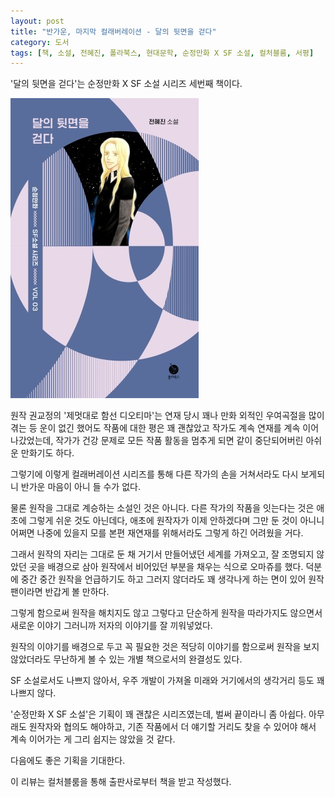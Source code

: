 ```yaml
---
layout: post
title: "반가운, 마지막 컬래버레이션 - 달의 뒷면을 걷다"
category: 도서
tags: [책, 소설, 전혜진, 폴라북스, 현대문학, 순정만화 X SF 소설, 컬처블룸, 서평]
---
```


'달의 뒷면을 걷다'는
순정만화 X SF 소설 시리즈 세번째 책이다.

![표지](/images/book/walking-on-the-back-of-the-moon-book.jpg)

원작 권교정의 '제멋대로 함선 디오티마'는
연재 당시 꽤나 만화 외적인 우여곡절을 많이 겪는 등 운이 없긴 했어도
작품에 대한 평은 꽤 괜찮았고
작가도 계속 연재를 계속 이어나갔었는데,
작가가 건강 문제로 모든 작품 활동을 멈추게 되면 같이 중단되어버린 아쉬운 만화기도 하다.

그렇기에 이렇게 컬래버레이션 시리즈를 통해
다른 작가의 손을 거쳐서라도 다시 보게되니
반가운 마음이 아니 들 수가 없다.

물론 원작을 그대로 계승하는 소설인 것은 아니다.
다른 작가의 작품을 잇는다는 것은 애초에 그렇게 쉬운 것도 아닌데다,
애초에 원작자가 이제 안하겠다며 그만 둔 것이 아니니
어쩌면 나중에 있을지 모를 본편 재연재를 위해서라도
그렇게 하긴 어려웠을 거다.

그래서 원작의 자리는 그대로 둔 채
거기서 만들어냈던 세계를 가져오고,
잘 조명되지 않았던 곳을 배경으로 삼아
원작에서 비어있던 부분을 채우는 식으로 오마쥬를 했다.
덕분에 중간 중간 원작을 언급하기도 하고
그러지 않더라도 꽤 생각나게 하는 면이 있어
원작 팬이라면 반갑게 볼 만하다.

그렇게 함으로써 원작을 해치지도 않고
그렇다고 단순하게 원작을 따라가지도 않으면서
새로운 이야기 그러니까 저자의 이야기를 잘 끼워넣었다.

원작의 이야기를 배경으로 두고
꼭 필요한 것은 적당히 이야기를 함으로써
원작을 보지 않았더라도 무난하게 볼 수 있는
개별 책으로서의 완결성도 있다.

SF 소설로서도 나쁘지 않아서,
우주 개발이 가져올 미래와 거기에서의 생각거리 등도 꽤 나쁘지 않다.

'순정만화 X SF 소설'은 기획이 꽤 괜찮은 시리즈였는데,
벌써 끝이라니 좀 아쉽다.
아무래도 원작자와 협의도 해야하고,
기존 작품에서 더 얘기할 거리도 찾을 수 있어야 해서
계속 이어가는 게 그리 쉽지는 않았을 것 같다.

다음에도 좋은 기획을 기대한다.



<div class="im im-info">
이 리뷰는 컬처블룸을 통해 출판사로부터 책을 받고 작성했다.
</div>
